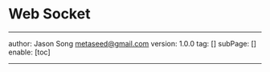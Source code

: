 # Web Socket
---
author: Jason Song <metaseed@gmail.com>
version: 1.0.0
tag: []
subPage: []
enable: [toc]

---

